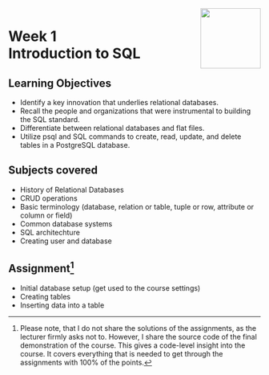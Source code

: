 <a href="../">
  <img src="/img/Database_Design_and_Basic_SQL_in_PostgreSQL_logo.avif" width="120" align="right">
</a>

# Week 1 <br> Introduction to SQL

## Learning Objectives
- Identify a key innovation that underlies relational databases.
- Recall the people and organizations that were instrumental to building the SQL standard.
- Differentiate between relational databases and flat files.
- Utilize psql and SQL commands to create, read, update, and delete tables in a PostgreSQL database.

## Subjects covered
- History of Relational Databases
- CRUD operations
- Basic terminology (database, relation or table, tuple or row, attribute or column or field)
- Common database systems
- SQL architechture
- Creating user and database

## Assignment[^1]
- Initial database setup (get used to the course settings)
- Creating tables
- Inserting data into a table

[^1]:Please note, that I do not share the solutions of the assignments, as the lecturer firmly asks not to. However, I share the source code of the final demonstration of the course. This gives a code-level insight into the course. It covers everything that is needed to get through the assignments with 100% of the points.

